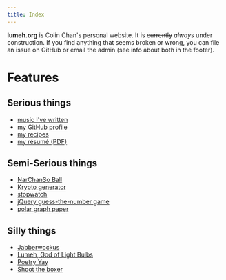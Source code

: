 ```yaml
---
title: Index
---
```


**lumeh.org** is Colin Chan's personal website.  It is ~~currently~~ *always*
under <span id=construction>construction</span>. If you find anything that seems
broken or wrong, you can file an issue on GitHub or email the admin (see info
about both in the footer).

<style>
#construction:hover {text-decoration: underline}
</style>
<script>
function increaseConstruction() {
  const construction = document.getElementById("construction");
  construction.innerHTML = '<img alt="construction" src="/image/construction.gif">';
  construction.removeEventListener("click", increaseConstruction);
}
document.getElementById("construction").addEventListener("click", increaseConstruction);
</script>

# Features

## Serious things

*   [music I've written](/music/)
*   [my GitHub profile](https://github.com/kalgynirae/)
*   [my recipes](/recipes/)
*   [my résumé (PDF)](/docs/resume-20200720.pdf)

## Semi-Serious things

*   [NarChanSo Ball](/wiki/games/narchanso-ball/)
*   [Krypto generator](/tools/krypto-generator/)
*   [stopwatch](/tools/stopwatch/)
*   [jQuery guess-the-number game](/guess/)
*   [polar graph paper](/media/polar%20graph%20paper.pdf)

## Silly things

*   [Jabberwockus](/poetry/jabberwockus/)
*   [Lumeh, God of Light Bulbs](/poetry/lumeh-god-of-light-bulbs/)
*   [Poetry Yay](/poetry/poetry-yay/)
*   [Shoot the boxer](/boxer/)
